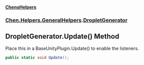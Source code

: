 
#### [ChensHelpers](./index 'index')

### [Chen.Helpers.GeneralHelpers](./ETEQ0RLckShPNesJc2reiw 'Chen.Helpers.GeneralHelpers').[DropletGenerator](./F0FAI8zB6dZfs8sCerjf2g 'Chen.Helpers.GeneralHelpers.DropletGenerator')

## DropletGenerator.Update() Method
Place this in a BaseUnityPlugin.Update() to enable the listeners.  
```csharp
public static void Update();
```
